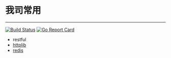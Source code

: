 # 我司常用
----------

[![Build Status](https://travis-ci.org/infoepoch/go-dev-common.svg?branch=master)](https://travis-ci.org/infoepoch/go-dev-common)
[![Go Report Card](https://goreportcard.com/badge/github.com/infoepoch/go-dev-common)](https://goreportcard.com/report/github.com/infoepoch/go-dev-common)

- restful
- [httplib](/beego/cache/README.md)
- [redis](/beego/cache/README.md) 
